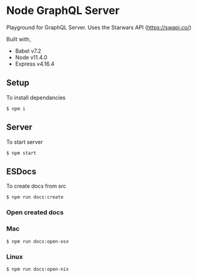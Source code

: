 # Node GraphQL Server
Playground for GraphQL Server.  Uses the Starwars API (https://swapi.co/)

Built with,
- Babel v7.2
- Node v11.4.0
- Express v4.16.4

## Setup
To install dependancies
```
$ npm i
```

## Server
To start server
```
$ npm start
```

## ESDocs
To create docs from src
```
$ npm run docs:create
```
### Open created docs
### Mac
```
$ npm run docs:open-osx
```
### Linux
```
$ npm run docs:open-nix
```